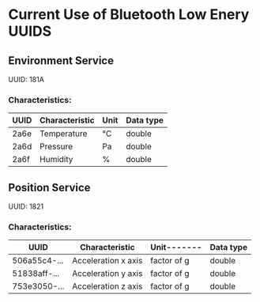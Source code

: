 # Current Use of Bluetooth Low Enery UUIDS
## Environment Service
UUID: 181A

### Characteristics:
| UUID     | Characteristic | Unit | Data type |
| -------- | -------------- | ---- | --------- |
| 2a6e     | Temperature    | °C   | double    |
| 2a6d     | Pressure       | Pa   | double    |
| 2a6f     | Humidity       | %    | double    |

## Position Service
UUID: 1821

### Characteristics:
| UUID         | Characteristic      | Unit------- | Data type |
| -------------| ------------------- | ----------- | --------- |
| 506a55c4-... | Acceleration x axis | factor of g | double    |
| 51838aff-... | Acceleration y axis | factor of g | double    |
| 753e3050-... | Acceleration z axis | factor of g | double    |